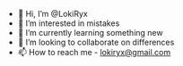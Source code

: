 - 👋 Hi, I’m @LokiRyx
- 👀 I’m interested in mistakes
- 🌱 I’m currently learning something new
- 💞️ I’m looking to collaborate on differences
- 📫 How to reach me - lokiryx@gmail.com

<!---
LokiRyx/LokiRyx is a ✨ special ✨ repository because its `README.md` (this file) appears on your GitHub profile.
You can click the Preview link to take a look at your changes.
--->
